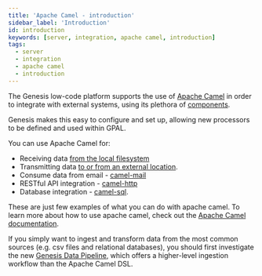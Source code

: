 ```yaml
---
title: 'Apache Camel - introduction'
sidebar_label: 'Introduction'
id: introduction
keywords: [server, integration, apache camel, introduction]
tags:
  - server
  - integration
  - apache camel
  - introduction
---
```


The Genesis low-code platform supports the use of [Apache Camel](https://camel.apache.org/) in order to integrate with external systems, using its plethora of [components](https://camel.apache.org/components/next/index.html).

Genesis makes this easy to configure and set up, allowing new processors to be defined and used within GPAL.

You can use Apache Camel for:

* Receiving data [from the local filesystem](../../../../getting-started/use-cases/loading-feed-data/overview/)
* Transmitting data [to or from an external location](../../../../getting-started/use-cases/loading-feed-data/sftp-and-encryption/).
* Consume data from email - [camel-mail](https://camel.apache.org/components/3.21.x/mail-component.html)
* RESTful API integration - [camel-http](https://camel.apache.org/components/3.21.x/http-component.html)
* Database integration - [camel-sql](https://camel.apache.org/components/3.21.x/sql-component.html).

These are just few examples of what you can do with apache camel. To learn more about how to use apache camel, check out the [Apache Camel documentation](https://camel.apache.org/docs/).

If you simply want to ingest and transform data from the most common sources (e.g. csv files and relational databases), you should first investigate the new [Genesis Data Pipeline](../../../../server/integration/data-pipeline/introduction/), which offers a higher-level ingestion workflow than the Apache Camel DSL.
